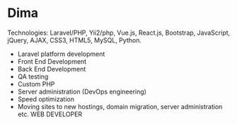 # Dima
Technologies: Laravel/PHP, Yii2/php, Vue.js, React.js, Bootstrap, JavaScript, jQuery, AJAX, CSS3, HTML5, MySQL, Python.

- Laravel platform development
- Front End Development
- Back End Development
- QA testing
- Custom PHP
- Server administration (DevOps engineering)
- Speed optimization
- Moving sites to new hostings, domain migration, server administration etc.
WEB DEVELOPER
